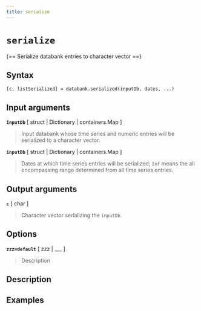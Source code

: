 ```yaml
---
title: serialize
---
```


# `serialize`

{== Serialize databank entries to character vector ==}


## Syntax 

    [c, listSerialized] = databank.serialized(inputDb, dates, ...)


## Input arguments 

__`inputDb`__ [ struct | Dictionary | containers.Map ]
> 
> Input databank whose time series and numeric entries will be serialized
> to a character vector.
> 

__`inputDb`__ [ struct | Dictionary | containers.Map ]
> 
> Dates at which time series entries will be serialized; `Inf` means the
> all encompassing range determined from all time series entries.
> 

## Output arguments 

__`c`__ [ char ]
> 
> Character vector serializing the `inputDb`.
> 


## Options 

__`zzz=default`__ [ zzz | ___ ]
> 
> Description
> 


## Description 



## Examples

```matlab
```

